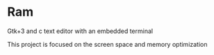 # Ram
Gtk+3 and c text editor with an embedded terminal

This project is focused on the screen space and memory optimization
